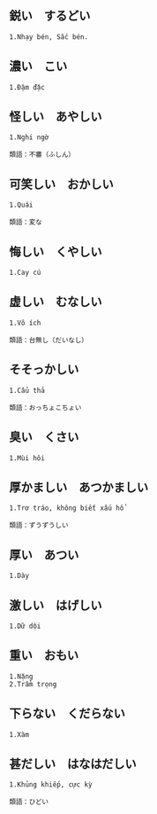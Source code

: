 ## 鋭い&emsp;するどい
```
1.Nhạy bén, Sắc bén.
```

## 濃い&emsp;こい
```
1.Đậm đặc
```

## 怪しい&emsp;あやしい
```
1.Nghi ngờ

類語：不審（ふしん）
```

## 可笑しい&emsp;おかしい
```
1.Quái

類語：変な
```

## 悔しい&emsp;くやしい
```
1.Cay cú
```

## 虚しい&emsp;むなしい
```
1.Vô ích

類語：台無し（だいなし）
```

## そそっかしい&emsp;
```
1.Cẩu thả

類語：おっちょこちょい
```

## 臭い&emsp;くさい
```
1.Mùi hôi
```

## 厚かましい&emsp;あつかましい
```
1.Trơ tráo, không biết xấu hổ

類語：ずうずうしい
```

## 厚い&emsp;あつい
```
1.Dày
```

## 激しい&emsp;はげしい
```
1.Dữ dội
```

## 重い&emsp;おもい
```
1.Nặng
2.Trầm trọng
```

## 下らない&emsp;くだらない
```
1.Xàm
```

## 甚だしい&emsp;はなはだしい
```
1.Khủng khiếp, cực kỳ

類語：ひどい
```

